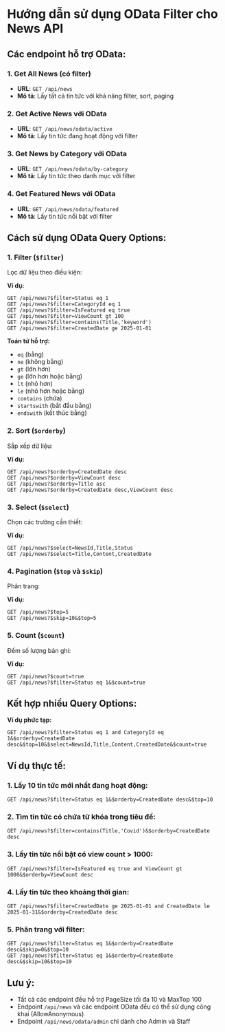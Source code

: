# Hướng dẫn sử dụng OData Filter cho News API

## Các endpoint hỗ trợ OData:

### 1. Get All News (có filter)
- **URL**: `GET /api/news`
- **Mô tả**: Lấy tất cả tin tức với khả năng filter, sort, paging

### 2. Get Active News với OData
- **URL**: `GET /api/news/odata/active`
- **Mô tả**: Lấy tin tức đang hoạt động với filter

### 3. Get News by Category với OData
- **URL**: `GET /api/news/odata/by-category`
- **Mô tả**: Lấy tin tức theo danh mục với filter

### 4. Get Featured News với OData
- **URL**: `GET /api/news/odata/featured`
- **Mô tả**: Lấy tin tức nổi bật với filter

## Cách sử dụng OData Query Options:

### 1. Filter (`$filter`)
Lọc dữ liệu theo điều kiện:

**Ví dụ:**
```
GET /api/news?$filter=Status eq 1
GET /api/news?$filter=CategoryId eq 1
GET /api/news?$filter=IsFeatured eq true
GET /api/news?$filter=ViewCount gt 100
GET /api/news?$filter=contains(Title,'keyword')
GET /api/news?$filter=CreatedDate ge 2025-01-01
```

**Toán tử hỗ trợ:**
- `eq` (bằng)
- `ne` (không bằng)  
- `gt` (lớn hơn)
- `ge` (lớn hơn hoặc bằng)
- `lt` (nhỏ hơn)
- `le` (nhỏ hơn hoặc bằng)
- `contains` (chứa)
- `startswith` (bắt đầu bằng)
- `endswith` (kết thúc bằng)

### 2. Sort (`$orderby`)
Sắp xếp dữ liệu:

**Ví dụ:**
```
GET /api/news?$orderby=CreatedDate desc
GET /api/news?$orderby=ViewCount desc
GET /api/news?$orderby=Title asc
GET /api/news?$orderby=CreatedDate desc,ViewCount desc
```

### 3. Select (`$select`)
Chọn các trường cần thiết:

**Ví dụ:**
```
GET /api/news?$select=NewsId,Title,Status
GET /api/news?$select=Title,Content,CreatedDate
```

### 4. Pagination (`$top` và `$skip`)
Phân trang:

**Ví dụ:**
```
GET /api/news?$top=5
GET /api/news?$skip=10&$top=5
```

### 5. Count (`$count`)
Đếm số lượng bản ghi:

**Ví dụ:**
```
GET /api/news?$count=true
GET /api/news?$filter=Status eq 1&$count=true
```

## Kết hợp nhiều Query Options:

**Ví dụ phức tạp:**
```
GET /api/news?$filter=Status eq 1 and CategoryId eq 1&$orderby=CreatedDate desc&$top=10&$select=NewsId,Title,Content,CreatedDate&$count=true
```

## Ví dụ thực tế:

### 1. Lấy 10 tin tức mới nhất đang hoạt động:
```
GET /api/news?$filter=Status eq 1&$orderby=CreatedDate desc&$top=10
```

### 2. Tìm tin tức có chứa từ khóa trong tiêu đề:
```
GET /api/news?$filter=contains(Title,'Covid')&$orderby=CreatedDate desc
```

### 3. Lấy tin tức nổi bật có view count > 1000:
```
GET /api/news?$filter=IsFeatured eq true and ViewCount gt 1000&$orderby=ViewCount desc
```

### 4. Lấy tin tức theo khoảng thời gian:
```
GET /api/news?$filter=CreatedDate ge 2025-01-01 and CreatedDate le 2025-01-31&$orderby=CreatedDate desc
```

### 5. Phân trang với filter:
```
GET /api/news?$filter=Status eq 1&$orderby=CreatedDate desc&$skip=0&$top=10
GET /api/news?$filter=Status eq 1&$orderby=CreatedDate desc&$skip=10&$top=10
```

## Lưu ý:
- Tất cả các endpoint đều hỗ trợ PageSize tối đa 10 và MaxTop 100
- Endpoint `/api/news` và các endpoint OData đều có thể sử dụng công khai (AllowAnonymous)
- Endpoint `/api/news/odata/admin` chỉ dành cho Admin và Staff
